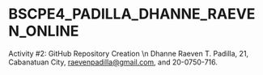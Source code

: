 # BSCPE4_PADILLA_DHANNE_RAEVEN_ONLINE
Activity #2: GitHub Repository Creation \n
Dhanne Raeven T. Padilla, 21, Cabanatuan City, raevenpadilla@gmail.com, and 20-0750-716.
